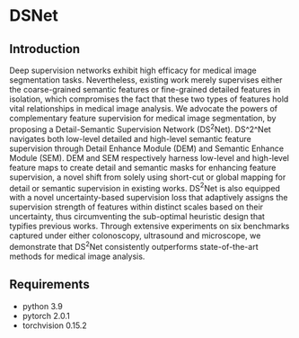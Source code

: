 # DSNet
## Introduction
Deep supervision networks exhibit high efficacy for medical image segmentation tasks. Nevertheless, existing work merely supervises either the coarse-grained semantic features or fine-grained detailed features in isolation, which compromises the fact that these two types of features hold vital relationships in medical image analysis. We advocate the powers of complementary feature supervision for medical image segmentation, by proposing a Detail-Semantic Supervision Network (DS$^2$Net). DS^2^Net navigates both low-level detailed and high-level semantic feature supervision through Detail Enhance Module (DEM) and Semantic Enhance Module (SEM). DEM and SEM respectively harness low-level and high-level feature maps to create detail and semantic masks for enhancing feature supervision, a novel shift from solely using short-cut or global mapping for detail or semantic supervision in existing works. DS$^2$Net is also equipped with a novel uncertainty-based supervision loss that adaptively assigns the supervision strength of features within distinct scales based on their uncertainty, thus circumventing the sub-optimal heuristic design that typifies previous works. Through extensive experiments on six benchmarks captured under either colonoscopy, ultrasound and microscope, we demonstrate that DS$^2$Net consistently outperforms state-of-the-art methods for medical image analysis.

## Requirements
- python 3.9
- pytorch 2.0.1
- torchvision 0.15.2
